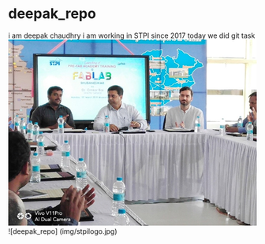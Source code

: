 # deepak_repo
i am deepak chaudhry
i am working in STPI since 2017
today we did git  task
![deepak_repo](img/inaug.jpg)
![deepak_repo] (img/stpilogo.jpg)